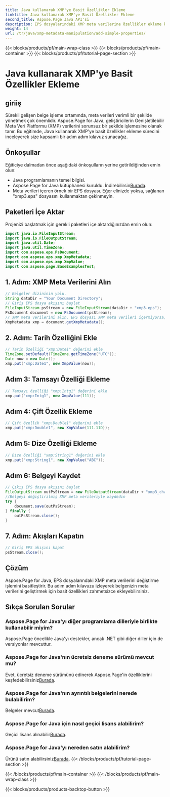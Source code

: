 ```yaml
---
title: Java kullanarak XMP'ye Basit Özellikler Ekleme
linktitle: Java kullanarak XMP'ye Basit Özellikler Ekleme
second_title: Aspose.Page Java API'si
description: EPS dosyalarındaki XMP meta verilerine özellikler ekleme kılavuzumuzla Aspose.Page for Java'nın potansiyelini ortaya çıkarın. Belge işlemeyi zahmetsizce geliştirin!
weight: 14
url: /tr/java/xmp-metadata-manipulation/add-simple-properties/
---
```


{{< blocks/products/pf/main-wrap-class >}}
{{< blocks/products/pf/main-container >}}
{{< blocks/products/pf/tutorial-page-section >}}

# Java kullanarak XMP'ye Basit Özellikler Ekleme

## giriiş
Sürekli gelişen belge işleme ortamında, meta verileri verimli bir şekilde yönetmek çok önemlidir. Aspose.Page for Java, geliştiricilerin Genişletilebilir Meta Veri Platformu (XMP) verilerini sorunsuz bir şekilde işlemesine olanak tanır. Bu eğitimde, Java kullanarak XMP'ye basit özellikler ekleme sürecini inceleyerek size kapsamlı bir adım adım kılavuz sunacağız.
## Önkoşullar
Eğiticiye dalmadan önce aşağıdaki önkoşulların yerine getirildiğinden emin olun:
- Java programlamanın temel bilgisi.
-  Aspose.Page for Java kütüphanesi kuruldu. İndirebilirsin[Burada](https://releases.aspose.com/page/java/).
- Meta verileri içeren örnek bir EPS dosyası. Eğer elinizde yoksa, sağlanan "xmp3.eps" dosyasını kullanmaktan çekinmeyin.
## Paketleri İçe Aktar
Projenizi başlatmak için gerekli paketleri içe aktardığınızdan emin olun:
```java
import java.io.FileInputStream;
import java.io.FileOutputStream;
import java.util.Date;
import java.util.TimeZone;
import com.aspose.eps.PsDocument;
import com.aspose.eps.xmp.XmpMetadata;
import com.aspose.eps.xmp.XmpValue;
import com.aspose.page.BaseExamplesTest;
```
## 1. Adım: XMP Meta Verilerini Alın
```java
// Belgeler dizininin yolu.
String dataDir = "Your Document Directory";
// Giriş EPS dosya akışını başlat
FileInputStream psStream = new FileInputStream(dataDir + "xmp3.eps");
PsDocument document = new PsDocument(psStream);
// XMP meta verilerini alın. EPS dosyası XMP meta verileri içermiyorsa, PS meta veri yorumlarından gelen değerlerle dolu yeni bir tane alırız (%%Creator, %%CreateDate, %%Title, vb.)
XmpMetadata xmp = document.getXmpMetadata();
```
## 2. Adım: Tarih Özelliğini Ekle
```java
// Tarih özelliği "xmp:Date1" değerini ekle
TimeZone.setDefault(TimeZone.getTimeZone("UTC"));
Date now = new Date();
xmp.put("xmp:Date1", new XmpValue(now));
```
## Adım 3: Tamsayı Özelliği Ekleme
```java
// Tamsayı özelliği "xmp:Intg1" değerini ekle
xmp.put("xmp:Intg1", new XmpValue(111));
```
## Adım 4: Çift Özellik Ekleme
```java
// Çift özellik "xmp:Double1" değerini ekle
xmp.put("xmp:Double1", new XmpValue(111.11D));
```
## Adım 5: Dize Özelliği Ekleme
```java
// Dize özelliği "xmp:String1" değerini ekle
xmp.put("xmp:String1", new XmpValue("ABC"));
```
## Adım 6: Belgeyi Kaydet
```java
// Çıkış EPS dosya akışını başlat
FileOutputStream outPsStream = new FileOutputStream(dataDir + "xmp3_changed.eps");
//Belgeyi değiştirilmiş XMP meta verileriyle kaydedin
try {
    document.save(outPsStream);
} finally {
    outPsStream.close();
}
```
## 7. Adım: Akışları Kapatın
```java
// Giriş EPS akışını kapat
psStream.close();
```
## Çözüm
Aspose.Page for Java, EPS dosyalarındaki XMP meta verilerini değiştirme işlemini basitleştirir. Bu adım adım kılavuzu izleyerek belgenizin meta verilerini geliştirmek için basit özellikleri zahmetsizce ekleyebilirsiniz.
## Sıkça Sorulan Sorular
### Aspose.Page for Java'yı diğer programlama dilleriyle birlikte kullanabilir miyim?
Aspose.Page öncelikle Java'yı destekler, ancak .NET gibi diğer diller için de versiyonlar mevcuttur.
### Aspose.Page for Java'nın ücretsiz deneme sürümü mevcut mu?
 Evet, ücretsiz deneme sürümünü edinerek Aspose.Page'in özelliklerini keşfedebilirsiniz[Burada](https://releases.aspose.com/).
### Aspose.Page for Java'nın ayrıntılı belgelerini nerede bulabilirim?
 Belgeler mevcut[Burada](https://reference.aspose.com/page/java/).
### Aspose.Page for Java için nasıl geçici lisans alabilirim?
 Geçici lisans alınabilir[Burada](https://purchase.aspose.com/temporary-license/).
### Aspose.Page for Java'yı nereden satın alabilirim?
 Ürünü satın alabilirsiniz[Burada](https://purchase.aspose.com/buy).
{{< /blocks/products/pf/tutorial-page-section >}}

{{< /blocks/products/pf/main-container >}}
{{< /blocks/products/pf/main-wrap-class >}}

{{< blocks/products/products-backtop-button >}}
